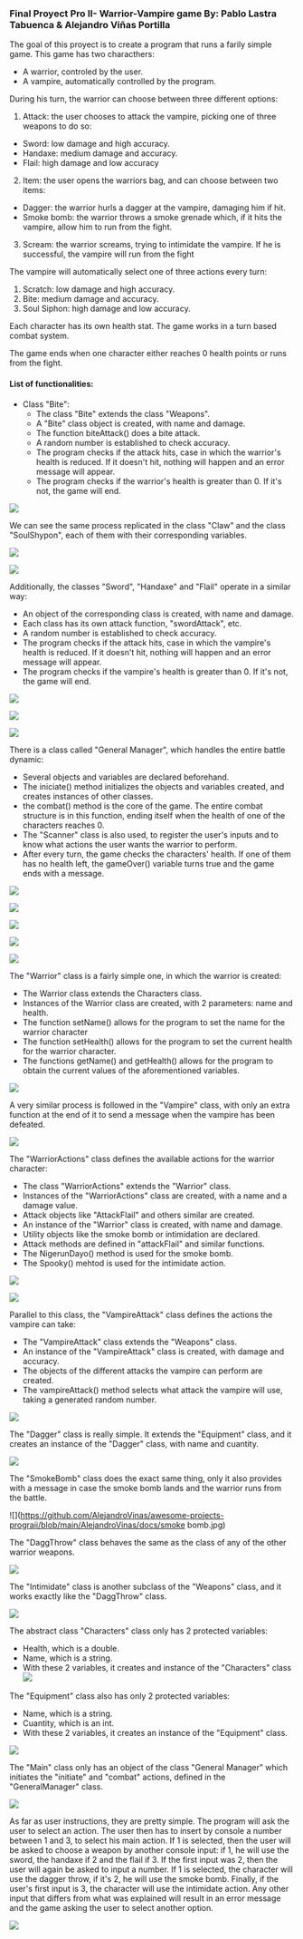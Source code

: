 ### Final Proyect Pro II- Warrior-Vampire game                          By: Pablo Lastra Tabuenca & Alejandro Viñas Portilla

The goal of this proyect is to create a program that runs a farily simple game. This game has two characthers:

- A warrior, controled by the user.
- A vampire, automatically controlled by the program. 

During his turn, the warrior can choose between three different options:

1. Attack: the user chooses to attack the vampire, picking one of three weapons to do so:
  - Sword: low damage and high accuracy.
  - Handaxe: medium damage and accuracy.
  - Flail: high damage and low accuracy

2. Item: the user opens the warriors bag, and can choose between two items:
  - Dagger: the warrior hurls a dagger at the vampire, damaging him if hit.
  - Smoke bomb: the warrior throws a smoke grenade which, if it hits the vampire, allow him to run from the fight.

3. Scream: the warrior screams, trying to intimidate the vampire. If he is successful, the vampire will run from the fight

The vampire will automatically select one of three actions every turn:

1. Scratch: low damage and high accuracy.
2. Bite: medium damage and accuracy.
3. Soul Siphon: high damage and low accuracy.

Each character has its own health stat. The game works in a turn based combat system.

The game ends when one character either reaches 0 health points or runs from the fight.

#### List of functionalities:

- Class "Bite":
  - The class "Bite" extends the class "Weapons".
  - A "Bite" class object is created, with name and damage.
  - The function biteAttack() does a bite attack.
  - A random number is established to check accuracy.
  - The program checks if the attack hits, case in which the warrior's health is reduced. If it doesn't hit, nothing will happen and an error message will appear.
  - The program checks if the warrior's health is greater than 0. If it's not, the game will end.

![](https://github.com/AlejandroVinas/awesome-projects-prograii/blob/main/AlejandroVinas/docs/bite.jpg)

We can see the same process replicated in the class "Claw" and the class "SoulShypon", each of them with their corresponding variables.

![](https://github.com/AlejandroVinas/awesome-projects-prograii/blob/main/AlejandroVinas/docs/Claw.jpg)

![](https://github.com/AlejandroVinas/awesome-projects-prograii/blob/main/AlejandroVinas/docs/soul.jpg)

Additionally, the classes "Sword", "Handaxe" and "Flail" operate in a similar way:

- An object of the corresponding class is created, with name and damage.
- Each class has its own attack function, "swordAttack", etc.
- A random number is established to check accuracy.
- The program checks if the attack hits, case in which the vampire's health is reduced. If it doesn't hit, nothing will happen and an error message will appear.
- The program checks if the vampire's health is greater than 0. If it's not, the game will end.

![](https://github.com/AlejandroVinas/awesome-projects-prograii/blob/main/AlejandroVinas/docs/sword.jpg)

![](https://github.com/AlejandroVinas/awesome-projects-prograii/blob/main/AlejandroVinas/docs/Handaxe.jpg)

![](https://github.com/AlejandroVinas/awesome-projects-prograii/blob/main/AlejandroVinas/docs/Flail.jpg)

There is a class called "General Manager", which handles the entire battle dynamic:
  - Several objects and variables are declared beforehand.
  - The iniciate() method initializes the objects and variables created, and creates instances of other classes.
  - the combat() method is the core of the game. The entire combat structure is in this function, ending itself when the health of one of the characters reaches 0.
  - The "Scanner" class is also used, to register the user's inputs and to know what actions the user wants the warrior to perform.
  - After every turn, the game checks the characters' health. If one of them has no health left, the gameOver() variable turns true and the game ends with a message.

![](https://github.com/AlejandroVinas/awesome-projects-prograii/blob/main/AlejandroVinas/docs/GM1.jpg)

![](https://github.com/AlejandroVinas/awesome-projects-prograii/blob/main/AlejandroVinas/docs/GM2.jpg)

![](https://github.com/AlejandroVinas/awesome-projects-prograii/blob/main/AlejandroVinas/docs/GM3.jpg)

![](https://github.com/AlejandroVinas/awesome-projects-prograii/blob/main/AlejandroVinas/docs/GM4.jpg)

![](https://github.com/AlejandroVinas/awesome-projects-prograii/blob/main/AlejandroVinas/docs/GM5.jpg)

The "Warrior" class is a fairly simple one, in which the warrior is created:
  - The Warrior class extends the Characters class.
  - Instances of the Warrior class are created, with 2 parameters: name and health.
  - The function setName() allows for the program to set the name for the warrior character
  - The function setHealth() allows for the program to set the current health for the warrior character.
  - The functions getName() and getHealth() allows for the program to obtain the current values of the aforementioned variables.

![](https://github.com/AlejandroVinas/awesome-projects-prograii/blob/main/AlejandroVinas/docs/warrior.jpg)

A very similar process is followed in the "Vampire" class, with only an extra function at the end of it to send a message when the vampire has been defeated.

![](https://github.com/AlejandroVinas/awesome-projects-prograii/blob/main/AlejandroVinas/docs/vampire.jpg)

The "WarriorActions" class defines the available actions for the warrior character:
  - The class "WarriorActions" extends the "Warrior" class.
  - Instances of the "WarriorActions" class are created, with a name and a damage value.
  - Attack objects like "AttackFlail" and others similar are created.
  - An instance of the "Warrior" class is created, with name and damage.
  - Utility objects like the smoke bomb or intimidation are declared.
  - Attack methods are defined in "attackFlail" and similar functions.
  - The NigerunDayo() method is used for the smoke bomb.
  - The Spooky() mehtod is used for the intimidate action.

![](https://github.com/AlejandroVinas/awesome-projects-prograii/blob/main/AlejandroVinas/docs/WA1.jpg)

![](https://github.com/AlejandroVinas/awesome-projects-prograii/blob/main/AlejandroVinas/docs/WA2.jpg)

Parallel to this class, the "VampireAttack" class defines the actions the vampire can take:
  - The "VampireAttack" class extends the "Weapons" class.
  - An instance of the "VampireAttack" class is created, with damage and accuracy.
  - The objects of the different attacks the vampire can perform are created.
  - The vampireAttack() method selects what attack the vampire will use, taking a generated random number.

![](https://github.com/AlejandroVinas/awesome-projects-prograii/blob/main/AlejandroVinas/docs/VA.jpg)

The "Dagger" class is really simple. It extends the "Equipment" class, and it creates an instance of the "Dagger" class, with name and cuantity.

![](https://github.com/AlejandroVinas/awesome-projects-prograii/blob/main/AlejandroVinas/docs/Dagger.jpg)

The "SmokeBomb" class does the exact same thing, only it also provides with a message in case the smoke bomb lands and the warrior runs from the battle.

![](https://github.com/AlejandroVinas/awesome-projects-prograii/blob/main/AlejandroVinas/docs/smoke bomb.jpg)

The "DaggThrow" class behaves the same as the class of any of the other warrior weapons.

![](https://github.com/AlejandroVinas/awesome-projects-prograii/blob/main/AlejandroVinas/docs/DaggThrow.jpg)

The "Intimidate" class is another subclass of the "Weapons" class, and it works exactly like the "DaggThrow" class.

![](https://github.com/AlejandroVinas/awesome-projects-prograii/blob/main/AlejandroVinas/docs/Intimidate.jpg)

The abstract class "Characters" class only has 2 protected variables:
  - Health, which is a double.
  - Name, which is a string.
  - With these 2 variables, it creates and instance of the "Characters" class
![](https://github.com/AlejandroVinas/awesome-projects-prograii/blob/main/AlejandroVinas/docs/Characters.jpg)

The "Equipment" class also has only 2 protected variables:
  - Name, which is a string.
  - Cuantity, which is an int.
  - With these 2 variables, it creates an instance of the "Equipment" class.

![](https://github.com/AlejandroVinas/awesome-projects-prograii/blob/main/AlejandroVinas/docs/Equipment.jpg)

The "Main" class only has an object of the class "General Manager" which initiates the "initiate" and "combat" actions, defined in the "GeneralManager" class.

![](https://github.com/AlejandroVinas/awesome-projects-prograii/blob/main/AlejandroVinas/docs/main.jpg)



As far as user instructions, they are pretty simple. The program will ask the user to select an action. The user then has to insert by console a number between 1 and 3, to select his main action. If 1 is selected, then the user will be asked to choose a weapon by another console input: if 1, he will use the sword, the handaxe if 2 and the flail if 3. If the first input was 2, then the user will again be asked to input a number. If 1 is selected, the character will use the dagger throw, if it's 2, he will use the smoke bomb. Finally, if the user's first input is 3, the character will use the intimidate action. Any other input that differs from what was explained will result in an error message and the game asking the user to select another option.


![](https://plantuml.ctdesarrollo-sdr.org/png/rLQzRjim4Dxz50Iws4Zo0a9Hm4dQfa2JeGwQeUXmbWY9i4Iw51L72FBkfSaJHKgYeo9PwiKKx_lkZyVZfINKDRbaYXBwf2ZFQl90OIzulKYDwAg4GqHq3NbEfHD-_jEmVKMvyiJtXHGn-aOqvQRT5u9705zAO6L4TWCyWwUOqz-uOXNB81hLfX8xUYcgRTJxpK78BCB-2TMUoLxtLG4IKaNb0B1M2j9THCa3ICc4Z2j1m3fLJBDwBNPxWQXRO9myBuZ-dLLwlGIPrmdPACbu_kltAY6FWcMBbmLiQtKqG2pFnOla3nmgsl7iJjg0pgDg4y9qMem5nrhwy7CIG5TZQtrmSNC51LKM2Sb4iosfjTVp1WOrk5GEl3BeaLLCE9gyoA22d0O6BY1D6yreGxC7InpO3FddPCYrNfpbL5qRv78LQjM2DLA6ejfnGYFTyNKWnn_PTi0N__PWOPZrSgR_1cnBztMAxr_1rBAlD-yQeHTcFTUB-WX-Bo-mMw0VXVsQwmd2t-vBs1pGcKVxTRAyjHLZ_FMaKNMdzGJAXYLqOrGl1nV81-KED2vWetxbBkxBLCCB8vkRjmbIFJf8R7veuM2__jFSOKZ7jnVZsUhbt4GTiPZQOPAEJpPgr1k7kHgFs8Z6hvHJ2UKjSAseopwUHKBm6EmkLe9MO1TszuU-Gw8YqlpXOyMuzx1KyEHz1LMGXDLb4NRsI7066JnEQocX_SvgbH2pBFNoevD-mcxKZG19FmqOIJyy9DxQalObj5JUDrBxlXMYfC2jW76MCWrR1jMGQfqmqHJTvDDrHhSnkprgHkImmha1BTXBO5fxOfy6VzzqviGsQtyV-sRIDL1VDdK2hYGU_9A8PlhiLAh3C6Oy_twCuJ5uGKu9CBWfaGqkbDmnlTLeIYj2mMOlnAuTdOVLyRp0cWqZ6GrEWzdv-TIjSgYvLPFD9_Y1EJjOSKFm-OcXPUevxe_wP7WzxD_SjUVmRXDCLx8dVNMeDnZy2m00)
